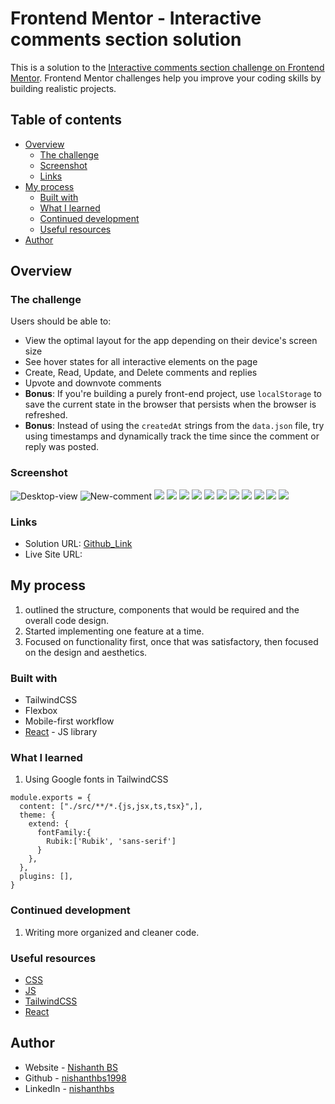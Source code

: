 # Frontend Mentor - Interactive comments section solution

This is a solution to the [Interactive comments section challenge on Frontend Mentor](https://www.frontendmentor.io/challenges/interactive-comments-section-iG1RugEG9). Frontend Mentor challenges help you improve your coding skills by building realistic projects.

## Table of contents

- [Overview](#overview)
  - [The challenge](#the-challenge)
  - [Screenshot](#screenshot)
  - [Links](#links)
- [My process](#my-process)
  - [Built with](#built-with)
  - [What I learned](#what-i-learned)
  - [Continued development](#continued-development)
  - [Useful resources](#useful-resources)
- [Author](#author)

## Overview

### The challenge

Users should be able to:

- View the optimal layout for the app depending on their device's screen size
- See hover states for all interactive elements on the page
- Create, Read, Update, and Delete comments and replies
- Upvote and downvote comments
- **Bonus**: If you're building a purely front-end project, use `localStorage` to save the current state in the browser that persists when the browser is refreshed.
- **Bonus**: Instead of using the `createdAt` strings from the `data.json` file, try using timestamps and dynamically track the time since the comment or reply was posted.

### Screenshot

![Desktop-view](./screenshots/desktop-view.png)
![New-comment](./screenshots/new-comment.png)
![](./screenshots/edit-comment.png)
![](./screenshots/delete-popup.png)
![](./screenshots/comment-deleted.png)
![](./screenshots/first-level-reply.png)
![](./screenshots/first-level-reply-typing.png)
![](./screenshots/first-level-reply-sent.png)
![](./screenshots/second-level-reply-typing.png)
![](./screenshots/second-level-reply-sent.png)
![](./screenshots/mobile-view.png)
![](./screenshots/mobile-view-editing.png)
![](./screenshots/mobile-view-delete-popup.png)

### Links

- Solution URL: [Github_Link](https://github.com/nishanthbs1998/interactive_comments)
- Live Site URL: []()

## My process

1. outlined the structure, components that would be required and the overall code design.
2. Started implementing one feature at a time.
3. Focused on functionality first, once that was satisfactory, then focused on the design and aesthetics.

### Built with

- TailwindCSS
- Flexbox
- Mobile-first workflow
- [React](https://reactjs.org/) - JS library

### What I learned

1. Using Google fonts in TailwindCSS

```Inside tailwind config
module.exports = {
  content: ["./src/**/*.{js,jsx,ts,tsx}",],
  theme: {
    extend: {
      fontFamily:{
        Rubik:['Rubik', 'sans-serif']
      }
    },
  },
  plugins: [],
}

```

### Continued development

1. Writing more organized and cleaner code.

### Useful resources

- [CSS](https://developer.mozilla.org/en-US/docs/Web/CSS)
- [JS](https://developer.mozilla.org/en-US/docs/Web/JavaScript)
- [TailwindCSS](https://tailwindcss.com/)
- [React](https://react.dev/learn)

## Author

- Website - [Nishanth BS](https://nishanthbs1998.github.io/portfolio/)
- Github - [nishanthbs1998](https://github.com/nishanthbs1998)
- LinkedIn - [nishanthbs](https://www.linkedin.com/in/nishanth-b-s-2a0570170/)
